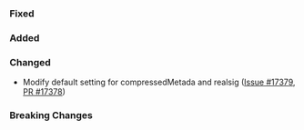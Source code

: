 ### Fixed

### Added

### Changed
* Modify default setting for compressedMetada and realsig ([Issue #17379](https://github.com/dotnet/fsharp/issues/17379), [PR #17378](https://github.com/dotnet/fsharp/pull/17378))

### Breaking Changes

